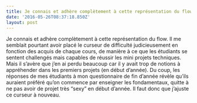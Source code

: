 ```yaml
---
title: Je connais et adhère complètement à cette représentation du flow.
date: '2016-05-26T08:37:18.850Z'
layout: post
---
```

Je connais et adhère complètement à cette représentation du flow. Il me semblait pourtant avoir placé le curseur de difficulté judicieusement en fonction des acquis de chaque cours, de manière à ce que les étudiants se sentent challengés mais capables de réussir les mini projets techniques. Mais il s’avère que j’en ai perdu beaucoup car il y avait trop de notions à appréhender dans les premiers projets (en début d’année). Du coup, les réponses de mes étudiants à mon questionnaire de fin d’année révèle qu’ils auraient préféré qu’on commence par enseigner les fondamentaux, quitte à ne pas avoir de projet très “sexy” en début d’année. Il faut donc que j’ajuste ce curseur à nouveau.
